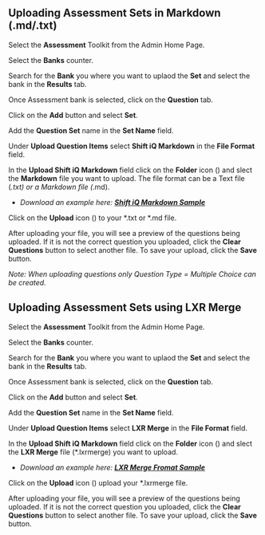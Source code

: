 ## Uploading Assessment Sets in Markdown (.md/.txt)

Select the **Assessment** Toolkit from the Admin Home Page.

Select the **Banks** counter.

Search for the **Bank** you where you want to uplaod the **Set** and select the bank in the **Results** tab.

Once Assessment bank is selected, click on the **Question** tab. 

Click on the **Add** button and select **Set**.

Add the **Question Set** name in the **Set Name** field.

Under **Upload Question Items** select **Shift iQ Markdown** in the **File Format** field. 

In the **Upload Shift iQ Markdown** field click on the **Folder** icon (<i class="far fa-folder-open"></i>) and slect the **Markdown** file you want to upload. The file format can be a Text file (*.txt) or a Markdown file (*.md).
* *Download an example here: <a href="https://e02.insite.com/files/web/a226650b-be69-431c-b584-af9e010c5d8f/set-upload-example.txt">**Shift iQ Markdown Sample**</a>*

Click on the **Upload** icon (<i class="far fa-upload"></i>) to your *.txt or *.md file. 

After uploading your file, you will see a preview of the questions being uploaded. If it is not the correct question you uploaded, click the **Clear Questions** button to select another file. To save your upload, click the **Save** button.

*Note:  When uploading questions only Question Type = Multiple Choice can be created.*
<br>

## Uploading Assessment Sets using LXR Merge

Select the **Assessment** Toolkit from the Admin Home Page.

Select the **Banks** counter.

Search for the **Bank** you where you want to uplaod the **Set** and select the bank in the **Results** tab.

Once Assessment bank is selected, click on the **Question** tab. 

Click on the **Add** button and select **Set**.

Add the **Question Set** name in the **Set Name** field.

Under **Upload Question Items** select **LXR Merge** in the **File Format** field. 

In the **Upload Shift iQ Markdown** field click on the **Folder** icon (<i class="far fa-folder-open"></i>) and slect the **LXR Merge** file (*.lxrmerge) you want to upload. 
* *Download an example here: <a href="https://e02.insite.com/files/web/1b3db2ff-e94a-460e-81e7-b103011be3d0/lxr-merge-2.txt">**LXR Merge Fromat Sample**</a>*

Click on the **Upload** icon (<i class="far fa-upload"></i>) upload your *.lxrmerge file. 

After uploading your file, you will see a preview of the questions being uploaded. If it is not the correct question you uploaded, click the **Clear Questions** button to select another file. To save your upload, click the **Save** button.
<br>